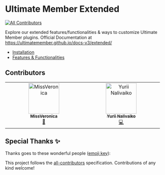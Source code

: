 # Ultimate Member Extended
<!-- ALL-CONTRIBUTORS-BADGE:START - Do not remove or modify this section -->
[![All Contributors](https://img.shields.io/badge/all_contributors-2-orange.svg?style=flat-square)](#contributors-)
<!-- ALL-CONTRIBUTORS-BADGE:END -->

Explore our extended features/functionalities & ways to customize Ultimate Member plugins.
Official Documentation at https://ultimatemember.github.io/docs-v3/extended/

- [Installation](https://ultimatemember.github.io/docs-v3/extended/installation.html)
- [Features & Functionalities](https://ultimatemember.github.io/docs-v3/extended/browse.html)

## Contributors

<!-- ALL-CONTRIBUTORS-LIST:START - Do not remove or modify this section -->
<!-- prettier-ignore-start -->
<!-- markdownlint-disable -->
<table>
  <tbody>
    <tr>
      <td align="center" valign="top" width="14.28%"><a href="https://github.com/MissVeronica"><img src="https://avatars.githubusercontent.com/u/810170?v=4?s=100" width="100px;" alt="MissVeronica"/><br /><sub><b>MissVeronica</b></sub></a><br /><a href="https://github.com/ultimatemember/Extended/issues?q=author%3AMissVeronica" title="Bug reports">🐛</a></td>
      <td align="center" valign="top" width="14.28%"><a href="https://github.com/yuriinalivaiko"><img src="https://avatars.githubusercontent.com/u/78854651?v=4?s=100" width="100px;" alt="Yurii Nalivaiko"/><br /><sub><b>Yurii Nalivaiko</b></sub></a><br /><a href="https://github.com/ultimatemember/Extended/commits?author=yuriinalivaiko" title="Code">💻</a></td>
    </tr>
  </tbody>
</table>

<!-- markdownlint-restore -->
<!-- prettier-ignore-end -->

<!-- ALL-CONTRIBUTORS-LIST:END -->

## Special Thanks ✨

Thanks goes to these wonderful people ([emoji key](https://allcontributors.org/docs/en/emoji-key)):

<!-- ALL-CONTRIBUTORS-LIST:START - Do not remove or modify this section -->
<!-- prettier-ignore-start -->
<!-- markdownlint-disable -->
<!-- markdownlint-restore -->
<!-- prettier-ignore-end -->
<!-- ALL-CONTRIBUTORS-LIST:END -->

This project follows the [all-contributors](https://github.com/all-contributors/all-contributors) specification. Contributions of any kind welcome!

